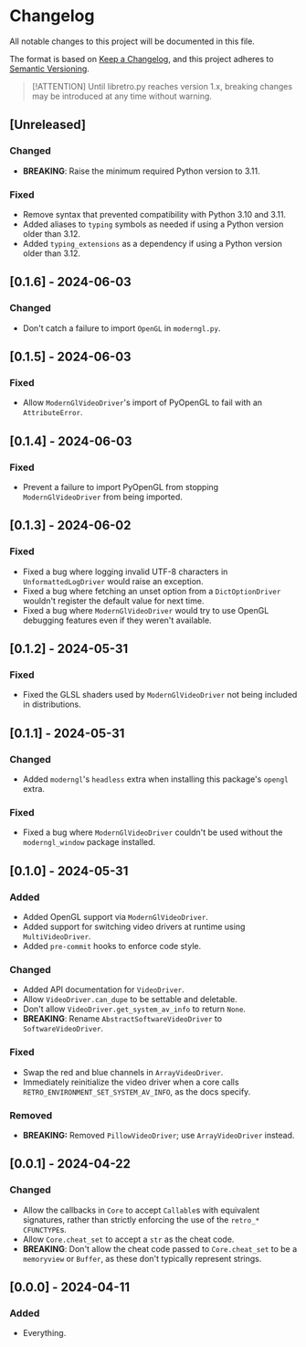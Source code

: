 # Changelog

All notable changes to this project will be documented in this file.

The format is based on [Keep a Changelog](https://keepachangelog.com/en/1.1.0),
and this project adheres to [Semantic Versioning](https://semver.org/spec/v2.0.0.html).

> [!ATTENTION]
> Until libretro.py reaches version 1.x,
> breaking changes may be introduced
> at any time without warning.

## [Unreleased]

### Changed

- **BREAKING**: Raise the minimum required Python version to 3.11.

### Fixed

- Remove syntax that prevented compatibility with Python 3.10 and 3.11.
- Added aliases to `typing` symbols as needed if using a Python version older than 3.12.
- Added `typing_extensions` as a dependency if using a Python version older than 3.12.

## [0.1.6] - 2024-06-03

### Changed

- Don't catch a failure to import `OpenGL` in `moderngl.py`.

## [0.1.5] - 2024-06-03

### Fixed

- Allow `ModernGlVideoDriver`'s import of PyOpenGL
  to fail with an `AttributeError`.

## [0.1.4] - 2024-06-03

### Fixed

- Prevent a failure to import PyOpenGL from stopping `ModernGlVideoDriver`
  from being imported.

## [0.1.3] - 2024-06-02

### Fixed

- Fixed a bug where logging invalid UTF-8 characters in `UnformattedLogDriver` would raise an exception.
- Fixed a bug where fetching an unset option from a `DictOptionDriver` wouldn't register the default value for next time.
- Fixed a bug where `ModernGlVideoDriver` would try to use OpenGL debugging features even if they weren't available.

## [0.1.2] - 2024-05-31

### Fixed

- Fixed the GLSL shaders used by `ModernGlVideoDriver` not being included in distributions.

## [0.1.1] - 2024-05-31

### Changed

- Added `moderngl`'s `headless` extra when installing this package's `opengl` extra.

### Fixed

- Fixed a bug where `ModernGlVideoDriver` couldn't be used
  without the `moderngl_window` package installed.

## [0.1.0] - 2024-05-31

### Added

- Added OpenGL support via `ModernGlVideoDriver`.
- Added support for switching video drivers at runtime
  using `MultiVideoDriver`.
- Added `pre-commit` hooks to enforce code style.

### Changed

- Added API documentation for `VideoDriver`.
- Allow `VideoDriver.can_dupe` to be settable and deletable.
- Don't allow `VideoDriver.get_system_av_info` to return `None`.
- **BREAKING**: Rename `AbstractSoftwareVideoDriver` to `SoftwareVideoDriver`.

### Fixed

- Swap the red and blue channels in `ArrayVideoDriver`.
- Immediately reinitialize the video driver when a core calls
  `RETRO_ENVIRONMENT_SET_SYSTEM_AV_INFO`, as the docs specify.

### Removed

- **BREAKING:** Removed `PillowVideoDriver`; use `ArrayVideoDriver` instead.

## [0.0.1] - 2024-04-22

### Changed

- Allow the callbacks in `Core` to accept `Callable`s with equivalent signatures,
  rather than strictly enforcing the use of the `retro_*` `CFUNCTYPE`s.
- Allow `Core.cheat_set` to accept a `str` as the cheat code.
- **BREAKING**: Don't allow the cheat code passed to `Core.cheat_set`
  to be a `memoryview` or `Buffer`,
  as these don't typically represent strings.

## [0.0.0] - 2024-04-11

### Added

- Everything.
